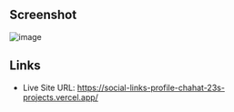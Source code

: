 

## Screenshot
![image](https://github.com/user-attachments/assets/e7aed1ab-2e9d-48ef-9e93-1817c01d5779)


## Links

- Live Site URL: https://social-links-profile-chahat-23s-projects.vercel.app/
